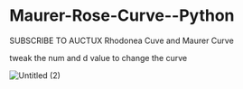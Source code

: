 # Maurer-Rose-Curve--Python
SUBSCRIBE TO AUCTUX
Rhodonea Cuve and Maurer Curve 

tweak the num and d value to change the curve 

![Untitled (2)](https://user-images.githubusercontent.com/48150537/75089237-d5d47e00-557c-11ea-9601-0107984551dc.png)
